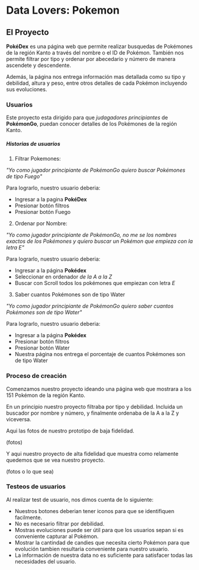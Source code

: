 # **Data Lovers: Pokemon**


## **El Proyecto**

**PokéDex** es una página web que permite realizar busquedas de Pokémones de la región Kanto a través del nombre o el ID de Pokémon. También nos permite filtrar por tipo y ordenar por abecedario y número de manera ascendete y descendente. 

Además, la página nos entrega información mas detallada como su tipo y debilidad, altura y peso, entre otros detalles de cada Pokémon incluyendo sus evoluciones.


### **Usuarios**

Este proyecto esta dirigido para que _judagadores principiantes_ de **PokémonGo**, puedan conocer detalles de los Pokémones de la región Kanto.

##### **Historias de usuarios**

1. Filtrar Pokemones:

_"Yo como jugador principiante de PokémonGo quiero buscar Pokémones de tipo Fuego"_

Para lograrlo, nuestro usuario deberia:
* Ingresar a la pagina **PokéDex**
* Presionar botón filtros
* Presionar botón Fuego

2. Ordenar por Nombre:

_"Yo como jugador principiante de PokémonGo, no me se los nombres exactos de los Pokémones y quiero buscar un Pokémon que empieza con la letra E"_

Para lograrlo, nuestro usuario deberia:
* Ingresar a la página **Pokédex**
* Seleccionar en ordenador _de la A a la Z_
* Buscar con Scroll todos los pokémones que empiezan con letra _E_

3. Saber cuantos Pokémones son de tipo Water

_"Yo como jugador principiante de PokémonGo quiero saber cuantos Pokémones son de tipo Water"_

Para lograrlo, nuestro usuario deberia: 

* Ingresar a la página **Pokédex**
* Presionar botón filtros
* Presionar botón Water
* Nuestra página nos entrega el porcentaje de cuantos Pokémones son de tipo Water



### **Proceso de creación**

Comenzamos nuestro proyecto ideando una página web que mostrara a los 151 Pokémon de la región Kanto.

En un principio nuestro proyecto filtraba por tipo y debilidad. Incluida un buscador por nombre y número, y finalmente ordenaba de la A a la Z y viceversa. 

Aqui las fotos de nuestro prototipo de baja fidelidad. 

(fotos)

Y aqui nuestro proyecto de alta fidelidad que muestra como relamente quedemos que se vea nuestro proyecto.

(fotos o lo que sea)


### Testeos de usuarios 

Al realizar test de usuario, nos dimos cuenta de lo siguiente:

* Nuestros botones deberian tener iconos para que se identifiquen facilmente.
* No es necesario filtrar por debilidad.
* Mostras evoluciones puede ser útil para que los usuarios sepan si es conveniente capturar al Pokémon.
* Mostrar la cantindad de candies que necesita cierto Pokémon para que evolución tambien resultaria conveniente para nuestro usuario.
* La información de nuestra data no es suficiente para satisfacer todas las necesidades del usuario.

